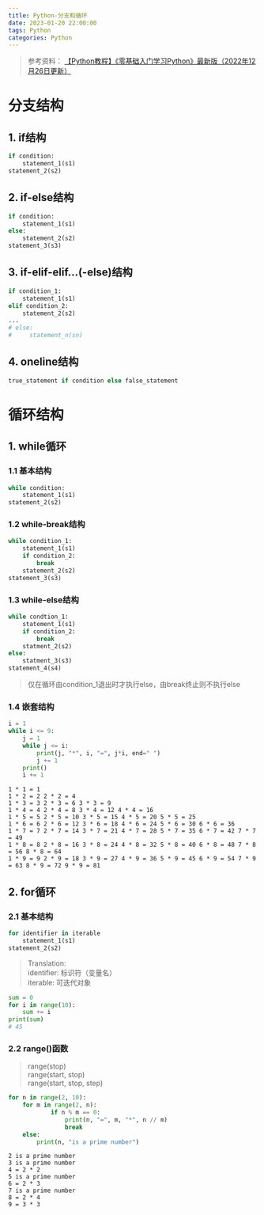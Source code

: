 ```yaml
---
title: Python-分支和循环
date: 2023-01-20 22:00:00
tags: Python
categories: Python
---
```


> 参考资料：
> [【Python教程】《零基础入门学习Python》最新版（2022年12月26日更新）](https://www.bilibili.com/video/BV1c4411e77t)

# 分支结构

## 1. if结构
```python
if condition:
    statement_1(s1)
statement_2(s2)
```
## 2. if-else结构
```python
if condition:
    statement_1(s1)
else:
    statement_2(s2)
statement_3(s3)
```
## 3. if-elif-elif...(-else)结构
```python
if condition_1:
    statement_1(s1)
elif condition_2:
    statement_2(s2)
...
# else:
#     statement_n(sn)
```
## 4. oneline结构
```python
true_statement if condition else false_statement
```

# 循环结构

## 1. while循环

### 1.1 基本结构
```python
while condition:
    statement_1(s1)
statement_2(s2)
```
### 1.2 while-break结构
```python
while condition_1:
    statement_1(s1)
    if condition_2:
        break
    statement_2(s2)
statement_3(s3)
```
### 1.3 while-else结构
> 
```python
while condtion_1:
    statement_1(s1)
    if condition_2:
        break
    statment_2(s2)
else:
    statment_3(s3)
statement_4(s4)
```
> 仅在循环由condition_1退出时才执行else，由break终止则不执行else

### 1.4 嵌套结构
```python
i = 1
while i <= 9:
    j = 1
    while j <= i:
        print(j, "*", i, "=", j*i, end=" ")
        j += 1
    print()
    i += 1
```
```output
1 * 1 = 1 
1 * 2 = 2 2 * 2 = 4 
1 * 3 = 3 2 * 3 = 6 3 * 3 = 9 
1 * 4 = 4 2 * 4 = 8 3 * 4 = 12 4 * 4 = 16 
1 * 5 = 5 2 * 5 = 10 3 * 5 = 15 4 * 5 = 20 5 * 5 = 25 
1 * 6 = 6 2 * 6 = 12 3 * 6 = 18 4 * 6 = 24 5 * 6 = 30 6 * 6 = 36 
1 * 7 = 7 2 * 7 = 14 3 * 7 = 21 4 * 7 = 28 5 * 7 = 35 6 * 7 = 42 7 * 7 = 49 
1 * 8 = 8 2 * 8 = 16 3 * 8 = 24 4 * 8 = 32 5 * 8 = 40 6 * 8 = 48 7 * 8 = 56 8 * 8 = 64 
1 * 9 = 9 2 * 9 = 18 3 * 9 = 27 4 * 9 = 36 5 * 9 = 45 6 * 9 = 54 7 * 9 = 63 8 * 9 = 72 9 * 9 = 81 
```
## 2. for循环

### 2.1 基本结构
```python
for identifier in iterable
    statement_1(s1)
statement_2(s2)
```
> Translation:  
> identifier: 标识符（变量名）  
> iterable: 可迭代对象  

```python
sum = 0
for i in range(10):
    sum += i
print(sum)
# 45
```

### 2.2 range()函数

> range(stop)  
> range(start, stop)  
> range(start, stop, step)  

```python
for n in range(2, 10):
    for m in range(2, n):
            if n % m == 0:
                print(n, "=", m, "*", n // m)
                break
    else:
        print(n, "is a prime number")
```
```output
2 is a prime number
3 is a prime number
4 = 2 * 2
5 is a prime number
6 = 2 * 3
7 is a prime number
8 = 2 * 4
9 = 3 * 3
```